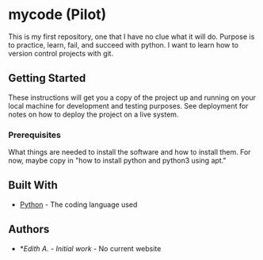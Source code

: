 # mycode (Pilot)

This is my first repository, one that I have no clue what it will do. Purpose is to practice, learn, fail, and succeed with python. I want to learn how to version control projects with git.

## Getting Started

These instructions will get you a copy of the project up and running on your local machine
for development and testing purposes. See deployment for notes on how to deploy the project
on a live system.

### Prerequisites

What things are needed to install the software and how to install them. For now, maybe copy in
"how to install python and python3 using apt."

## Built With

* [Python](https://www.python.org/) - The coding language used

## Authors

* **Edith A.* - *Initial work* - No current website

